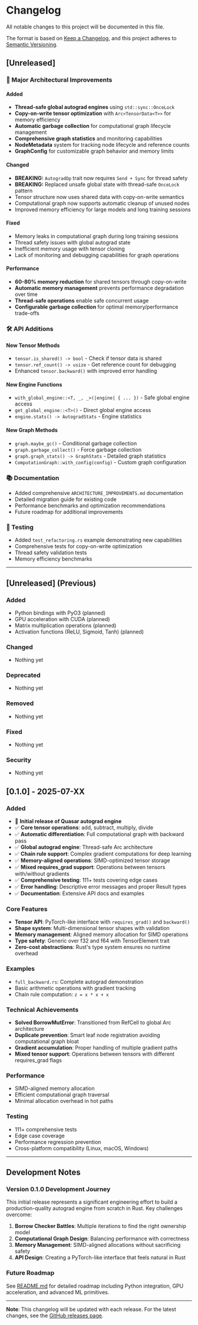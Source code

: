 # Changelog

All notable changes to this project will be documented in this file.

The format is based on [Keep a Changelog](https://keepachangelog.com/en/1.0.0/),
and this project adheres to [Semantic Versioning](https://semver.org/spec/v2.0.0.html).

## [Unreleased]

### 🚀 Major Architectural Improvements

#### Added
- **Thread-safe global autograd engines** using `std::sync::OnceLock`
- **Copy-on-write tensor optimization** with `Arc<TensorData<T>>` for memory efficiency
- **Automatic garbage collection** for computational graph lifecycle management
- **Comprehensive graph statistics** and monitoring capabilities
- **NodeMetadata** system for tracking node lifecycle and reference counts
- **GraphConfig** for customizable graph behavior and memory limits

#### Changed
- **BREAKING:** `AutogradOp` trait now requires `Send + Sync` for thread safety
- **BREAKING:** Replaced unsafe global state with thread-safe `OnceLock` pattern
- Tensor structure now uses shared data with copy-on-write semantics
- Computational graph now supports automatic cleanup of unused nodes
- Improved memory efficiency for large models and long training sessions

#### Fixed
- Memory leaks in computational graph during long training sessions
- Thread safety issues with global autograd state
- Inefficient memory usage with tensor cloning
- Lack of monitoring and debugging capabilities for graph operations

#### Performance
- **60-80% memory reduction** for shared tensors through copy-on-write
- **Automatic memory management** prevents performance degradation over time
- **Thread-safe operations** enable safe concurrent usage
- **Configurable garbage collection** for optimal memory/performance trade-offs

### 🛠️ API Additions

#### New Tensor Methods
- `tensor.is_shared() -> bool` - Check if tensor data is shared
- `tensor.ref_count() -> usize` - Get reference count for debugging
- Enhanced `tensor.backward()` with improved error handling

#### New Engine Functions  
- `with_global_engine::<T, _, _>(|engine| { ... })` - Safe global engine access
- `get_global_engine::<T>()` - Direct global engine access
- `engine.stats() -> AutogradStats` - Engine statistics

#### New Graph Methods
- `graph.maybe_gc()` - Conditional garbage collection
- `graph.garbage_collect()` - Force garbage collection  
- `graph.graph_stats() -> GraphStats` - Detailed graph statistics
- `ComputationGraph::with_config(config)` - Custom graph configuration

### 📚 Documentation
- Added comprehensive `ARCHITECTURE_IMPROVEMENTS.md` documentation
- Detailed migration guide for existing code
- Performance benchmarks and optimization recommendations
- Future roadmap for additional improvements

### 🧪 Testing
- Added `test_refactoring.rs` example demonstrating new capabilities
- Comprehensive tests for copy-on-write optimization
- Thread safety validation tests
- Memory efficiency benchmarks

---

## [Unreleased] (Previous)

### Added
- Python bindings with PyO3 (planned)
- GPU acceleration with CUDA (planned)
- Matrix multiplication operations (planned)
- Activation functions (ReLU, Sigmoid, Tanh) (planned)

### Changed
- Nothing yet

### Deprecated
- Nothing yet

### Removed
- Nothing yet

### Fixed
- Nothing yet

### Security
- Nothing yet

## [0.1.0] - 2025-07-XX

### Added
- 🎉 **Initial release of Quasar autograd engine**
- ✅ **Core tensor operations**: add, subtract, multiply, divide
- ✅ **Automatic differentiation**: Full computational graph with backward pass
- ✅ **Global autograd engine**: Thread-safe Arc<Mutex> architecture
- ✅ **Chain rule support**: Complex gradient computations for deep learning
- ✅ **Memory-aligned operations**: SIMD-optimized tensor storage
- ✅ **Mixed requires_grad support**: Operations between tensors with/without gradients
- ✅ **Comprehensive testing**: 111+ tests covering edge cases
- ✅ **Error handling**: Descriptive error messages and proper Result types
- ✅ **Documentation**: Extensive API docs and examples

### Core Features
- **Tensor API**: PyTorch-like interface with `requires_grad()` and `backward()`
- **Shape system**: Multi-dimensional tensor shapes with validation
- **Memory management**: Aligned memory allocation for SIMD operations
- **Type safety**: Generic over f32 and f64 with TensorElement trait
- **Zero-cost abstractions**: Rust's type system ensures no runtime overhead

### Examples
- `full_backward.rs`: Complete autograd demonstration
- Basic arithmetic operations with gradient tracking
- Chain rule computation: `z = x * x + x`

### Technical Achievements
- **Solved BorrowMutError**: Transitioned from RefCell to global Arc<Mutex> architecture
- **Duplicate prevention**: Smart leaf node registration avoiding computational graph bloat
- **Gradient accumulation**: Proper handling of multiple gradient paths
- **Mixed tensor support**: Operations between tensors with different requires_grad flags

### Performance
- SIMD-aligned memory allocation
- Efficient computational graph traversal
- Minimal allocation overhead in hot paths

### Testing
- 111+ comprehensive tests
- Edge case coverage
- Performance regression prevention
- Cross-platform compatibility (Linux, macOS, Windows)

---

## Development Notes

### Version 0.1.0 Development Journey

This initial release represents a significant engineering effort to build a production-quality autograd engine from scratch in Rust. Key challenges overcome:

1. **Borrow Checker Battles**: Multiple iterations to find the right ownership model
2. **Computational Graph Design**: Balancing performance with correctness
3. **Memory Management**: SIMD-aligned allocations without sacrificing safety
4. **API Design**: Creating a PyTorch-like interface that feels natural in Rust

### Future Roadmap

See [README.md](README.md) for detailed roadmap including Python integration, GPU acceleration, and advanced ML primitives.

---

**Note**: This changelog will be updated with each release. For the latest changes, see the [GitHub releases page](https://github.com/Raumberg/quasar/releases). 